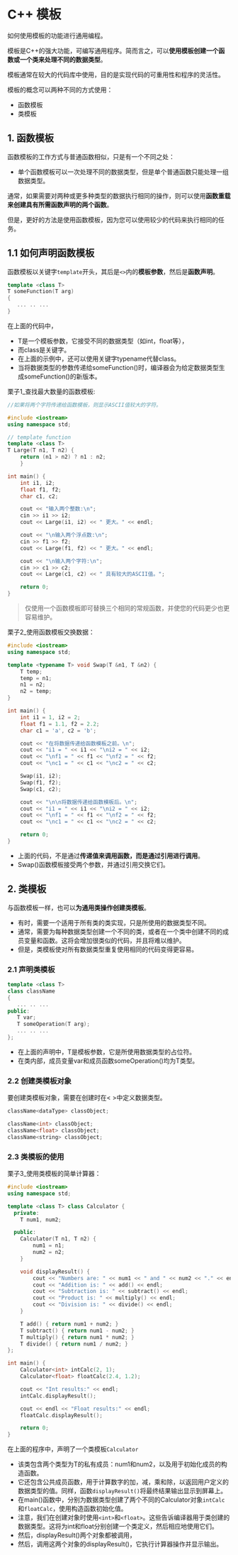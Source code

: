 # C++ 模板

如何使用模板的功能进行通用编程。

模板是C++的强大功能，可编写通用程序。简而言之，可以**使用模板创建一个函数或一个类来处理不同的数据类型**。

模板通常在较大的代码库中使用，目的是实现代码的可重用性和程序的灵活性。

模板的概念可以两种不同的方式使用：
+ 函数模板
+ 类模板


## 1. 函数模板

函数模板的工作方式与普通函数相似，只是有一个不同之处：
+ 单个函数模板可以一次处理不同的数据类型，但是单个普通函数只能处理一组数据类型。

通常，如果需要对两种或更多种类型的数据执行相同的操作，则可以使用**函数重载来创建具有所需函数声明的两个函数**。

但是，更好的方法是使用函数模板，因为您可以使用较少的代码来执行相同的任务。

## 1.1 如何声明函数模板
函数模板以关键字`template`开头，其后是`<>`内的**模板参数**，然后是**函数声明**。
```cpp
template <class T>
T someFunction(T arg)
{
   ... .. ...
}
```
在上面的代码中，
+ T是一个模板参数，它接受不同的数据类型（如int，float等），
+ 而class是关键字。
+ 在上面的示例中，还可以使用关键字typename代替class。
+ 当将数据类型的参数传递给someFunction()时，编译器会为给定数据类型生成someFunction()的新版本。

栗子1_查找最大数量的函数模板:
```cpp
//如果将两个字符传递给函数模板，则显示ASCII值较大的字符。

#include <iostream>
using namespace std;

// template function
template <class T> 
T Large(T n1, T n2) { 
    return (n1 > n2) ? n1 : n2; 
    }

int main() {
    int i1, i2;
    float f1, f2;
    char c1, c2;

    cout << "输入两个整数:\n";
    cin >> i1 >> i2;
    cout << Large(i1, i2) << " 更大。" << endl;

    cout << "\n输入两个浮点数:\n";
    cin >> f1 >> f2;
    cout << Large(f1, f2) << " 更大。" << endl;

    cout << "\n输入两个字符:\n";
    cin >> c1 >> c2;
    cout << Large(c1, c2) << " 具有较大的ASCII值。";

    return 0;
}
```
> 仅使用一个函数模板即可替换三个相同的常规函数，并使您的代码更少也更容易维护。


栗子2_使用函数模板交换数据：
```cpp
#include <iostream>
using namespace std;

template <typename T> void Swap(T &n1, T &n2) {
    T temp;
    temp = n1;
    n1 = n2;
    n2 = temp;
}

int main() {
    int i1 = 1, i2 = 2;
    float f1 = 1.1, f2 = 2.2;
    char c1 = 'a', c2 = 'b';

    cout << "在将数据传递给函数模板之前。\n";
    cout << "i1 = " << i1 << "\ni2 = " << i2;
    cout << "\nf1 = " << f1 << "\nf2 = " << f2;
    cout << "\nc1 = " << c1 << "\nc2 = " << c2;

    Swap(i1, i2);
    Swap(f1, f2);
    Swap(c1, c2);

    cout << "\n\n将数据传递给函数模板后。\n";
    cout << "i1 = " << i1 << "\ni2 = " << i2;
    cout << "\nf1 = " << f1 << "\nf2 = " << f2;
    cout << "\nc1 = " << c1 << "\nc2 = " << c2;

    return 0;
}
```
+ 上面的代码，不是通过**传递值来调用函数，而是通过引用进行调用**。
+ Swap()函数模板接受两个参数，并通过引用交换它们。


## 2. 类模板
与函数模板一样，也可以**为通用类操作创建类模板**。
+ 有时，需要一个适用于所有类的类实现，只是所使用的数据类型不同。
+ 通常，需要为每种数据类型创建一个不同的类，或者在一个类中创建不同的成员变量和函数。这将会增加很类似的代码，并且将难以维护。
+ 但是，类模板使对所有数据类型重复使用相同的代码变得更容易。

### 2.1 声明类模板

```cpp
template <class T>
class className
{
   ... .. ...
public:
   T var;
   T someOperation(T arg);
   ... .. ...
};
```
+ 在上面的声明中，T是模板参数，它是所使用数据类型的占位符。
+ 在类内部，成员变量var和成员函数someOperation()均为T类型。

### 2.2 创建类模板对象
要创建类模板对象，需要在创建时在< >中定义数据类型。

```cpp
className<dataType> classObject;

className<int> classObject;
className<float> classObject;
className<string> classObject;
```

### 2.3 类模板的使用

栗子3_使用类模板的简单计算器：
```cpp
#include <iostream>
using namespace std;

template <class T> class Calculator {
  private:
    T num1, num2;

  public:
    Calculator(T n1, T n2) {
        num1 = n1;
        num2 = n2;
    }

    void displayResult() {
        cout << "Numbers are: " << num1 << " and " << num2 << "." << endl;
        cout << "Addition is: " << add() << endl;
        cout << "Subtraction is: " << subtract() << endl;
        cout << "Product is: " << multiply() << endl;
        cout << "Division is: " << divide() << endl;
    }

    T add() { return num1 + num2; }
    T subtract() { return num1 - num2; }
    T multiply() { return num1 * num2; }
    T divide() { return num1 / num2; }
};

int main() {
    Calculator<int> intCalc(2, 1);
    Calculator<float> floatCalc(2.4, 1.2);

    cout << "Int results:" << endl;
    intCalc.displayResult();

    cout << endl << "Float results:" << endl;
    floatCalc.displayResult();

    return 0;
}
```

在上面的程序中，声明了一个类模板`Calculator`
+ 该类包含两个类型为T的私有成员：num1和num2，以及用于初始化成员的构造函数。
+ 它还包含公共成员函数，用于计算数字的加，减，乘和除，以返回用户定义的数据类型的值。同样，函数`displayResult()`将最终结果输出显示到屏幕上。
+ 在main()函数中，分别为数据类型创建了两个不同的Calculator对象`intCalc`和`floatCalc`，使用构造函数初始化值。
+ 注意，我们在创建对象时使用`<int>`和`<float>`。这些告诉编译器用于类创建的数据类型。这将为int和float分别创建一个类定义，然后相应地使用它们。
+ 然后，displayResult()两个对象都被调用，
+ 然后，调用这两个对象的displayResult()，它执行计算器操作并显示输出。



